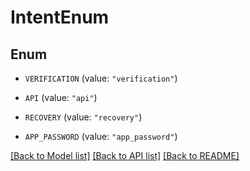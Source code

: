 # IntentEnum

## Enum


* `VERIFICATION` (value: `"verification"`)

* `API` (value: `"api"`)

* `RECOVERY` (value: `"recovery"`)

* `APP_PASSWORD` (value: `"app_password"`)


[[Back to Model list]](../README.md#documentation-for-models) [[Back to API list]](../README.md#documentation-for-api-endpoints) [[Back to README]](../README.md)


